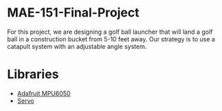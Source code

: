 # MAE-151-Final-Project
For this project, we are designing a golf ball launcher that will land a golf ball in a construction bucket from 5-10 feet away. Our strategy is to use a catapult system with an adjustable angle system.

# Libraries
* [Adafruit MPU6050](https://github.com/adafruit/Adafruit_MPU6050)
* [Servo](https://github.com/arduino-libraries/Servo)
